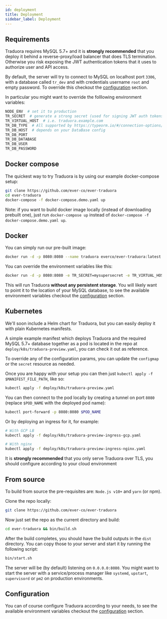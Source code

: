 ```yaml
---
id: deployment
title: Deployment
sidebar_label: Deployment
---
```


## Requirements

Traduora requires MySQL 5.7+ and it is **strongly recommended** that you deploy it behind a reverse-proxy/load balancer that does TLS termination. Otherwise you risk exposing the JWT authentication tokens that it uses to authorize user and API access.

By default, the server will try to connect to MySQL on localhost port `3306`, with a database called `tr_dev` and with credentials username `root` and empty password. To override this checkout the [configuration](configuration.md) section.

In particular you might want to override the folllowing environment variables:

```sh
NODE_ENV  # set it to production
TR_SECRET  # generate a strong secret (used for signing JWT auth tokens)
TR_VIRTUAL_HOST  # i.e. traduora.example.com
TR_DB_TYPE  # All supported by https://typeorm.io/#/connection-options/common-connection-options (mysql/postgres/sqlite...)
TR_DB_HOST  # depends on your DataBase config
TR_DB_PORT
TR_DB_DATABASE
TR_DB_USER
TR_DB_PASSWORD
```

## Docker compose

The quickest way to try Traduora is by using our example docker-compose setup:

```sh
git clone https://github.com/ever-co/ever-traduora
cd ever-traduora
docker-compose -f docker-compose.demo.yaml up
```

Note: if you want to build docker image locally (instead of downloading prebuilt one), just run `docker-compose up` instead of `docker-compose -f docker-compose.demo.yaml up`.

## Docker

You can simply run our pre-built image:

```sh
docker run -d -p 8080:8080 --name traduora everco/ever-traduora:latest
```

You can override the environment variables like this:

```sh
docker run -d -p 8080:8080 -e TR_SECRET=mysupersecret -e TR_VIRTUAL_HOST=example.com everco/ever-traduora:latest
```

This will run Traduora **without any persistent storage**. You will likely want to point it to the location of your MySQL database, to see the available environment variables checkout the [configuration](configuration.md) section.

## Kubernetes

We'll soon include a Helm chart for Traduora, but you can easily deploy it with plain Kubernetes manifests.

A simple example manifest which deploys Traduora and the required MySQL 5.7+ database together as a pod is located in the repo at `deploy/k8s/traduora-preview.yaml`, you can check it out as reference.

To override any of the configuration params, you can update the `configmap` or the `secret` resource as needed.

Once you are happy with your setup you can then just `kubectl apply -f $MANIFEST_FILE_PATH`, like so:

```sh
kubectl apply -f deploy/k8s/traduora-preview.yaml
```

You can then connect to the pod locally by creating a tunnel on port `8080` (replace `$POD_NAME` with the deployed pod name):

```sh
kubectl port-forward -p 8080:8080 $POD_NAME
```

Or by deploying an ingress for it, for example:

```sh
# With GCP LB
kubectl apply -f deploy/k8s/traduora-preview-ingress-gcp.yaml

# With nginx
kubectl apply -f deploy/k8s/traduora-preview-ingress-nginx.yaml
```

It is **strongly recommended** that you only serve Traduora over TLS, you should configure according to your cloud environment

## From source

To build from source the pre-requisites are: `Node.js v10+` and `yarn` (or npm).

Clone the repo locally:

```sh
git clone https://github.com/ever-co/ever-traduora
```

Now just set the repo as the current directory and build:

```sh
cd ever-traduora && bin/build.sh
```

After the build completes, you should have the build outputs in the `dist` directory. You can copy those to your server and start it by running the following script:

```sh
bin/start.sh
```

The server will be (by default) listening on `0.0.0.0:8080`. You might want to start the server with a service/process manager like `systemd`, `upstart`, `supervisord` or `pm2` on production environments.

## Configuration

You can of course configure Traduora according to your needs, to see the available environment variables checkout the [configuration](configuration.md) section.
